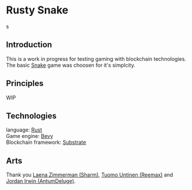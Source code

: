 # Rusty Snake
s
## Introduction

This is a work in progress for testing gaming with blockchain technologies.  
The basic [Snake](<https://en.wikipedia.org/wiki/Snake_(video_game_genre)>) game was choosen for it's simplcity.

## Principles

WIP

## Technologies

language: [Rust](https://www.rust-lang.org/)  
Game engine: [Bevy](https://bevyengine.org/)  
Blockchain framework: [Substrate](https://substrate.io/)

## Arts

Thank you [Laena Zimmerman (Sharm)](https://opengameart.org/users/sharm), [Tuomo Untinen (Reemax)](https://opengameart.org/users/reemax) and [Jordan Irwin (AntumDeluge)](https://opengameart.org/users/antumdeluge).

